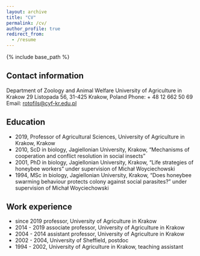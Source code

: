 ```yaml
---
layout: archive
title: "CV"
permalink: /cv/
author_profile: true
redirect_from:
  - /resume
---
```


{% include base_path %}

## Contact information
Department of Zoology and Animal Welfare
University of Agriculture in Krakow
29 Listopada 56, 31-425 Krakow, Poland
Phone: + 48 12 662 50 69
Email: rotofils@cyf-kr.edu.pl

## Education
* 2019, Professor of Agricultural Sciences, University of Agriculture in Krakow, Krakow
*	2010, ScD in biology, Jagiellonian University, Krakow, “Mechanisms of cooperation and conflict resolution in social insects” 
*	2001, PhD in biology, Jagiellonian University, Krakow, “Life strategies of honeybee workers” under supervision of Michał Woyciechowski
*	1994, MSc in biology, Jagiellonian University, Krakow, “Does honeybee swarming behaviour protects colony against social parasites?” under supervision of Michał Woyciechowski

## Work experience
*	since 2019 professor, University of Agriculture in Krakow
*	2014 - 2019 associate professor, University of Agriculture in Krakow
*	2004 - 2014 assistant professor, University of Agriculture in Krakow
*	2002 - 2004, University of Sheffield, postdoc 
*	1994 - 2002, University of Agriculture in Krakow, teaching assistant
  
